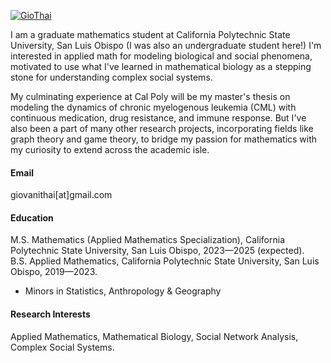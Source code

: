 [![GioThai](https://img.shields.io/badge/senli1073-github-blue?logo=github)](https://github.com/GioThai)

I am a graduate mathematics student at California Polytechnic State University, San Luis Obispo (I was also an undergraduate student here!) I'm interested in applied math for modeling biological and social phenomena, motivated to use what I've learned in mathematical biology as a stepping stone for understanding complex social systems.

My culminating experience at Cal Poly will be my master's thesis on modeling the dynamics of chronic myelogenous leukemia (CML) with continuous medication, drug resistance, and immune response. But I've also been a part of many other research projects, incorporating fields like graph theory and game theory, to bridge my passion for mathematics with my curiosity to extend across the academic isle.


#### Email
giovanithai[at]gmail.com

#### Education
M.S. Mathematics (Applied Mathematics Specialization), California Polytechnic State University, San Luis Obispo, 2023—2025 (expected).\
B.S. Applied Mathematics, California Polytechnic State University, San Luis Obispo, 2019—2023.
- Minors in Statistics, Anthropology & Geography

#### Research Interests
Applied Mathematics, Mathematical Biology, Social Network Analysis, Complex Social Systems.

